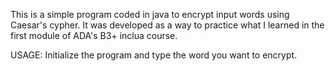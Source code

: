 This is a simple program coded in java to encrypt input words using Caesar's cypher.
It was developed as a way to practice what I learned in the first module of ADA's B3+ inclua course.

USAGE: Initialize the program and type the word you want to encrypt. 

